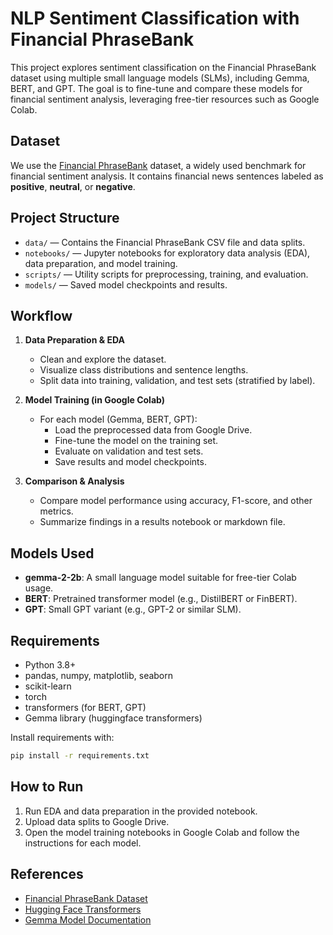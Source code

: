 # NLP Sentiment Classification with Financial PhraseBank

This project explores sentiment classification on the Financial PhraseBank dataset using multiple small language models (SLMs), including Gemma, BERT, and GPT. The goal is to fine-tune and compare these models for financial sentiment analysis, leveraging free-tier resources such as Google Colab.

## Dataset

We use the [Financial PhraseBank](https://www.kaggle.com/datasets/sbhatti/financial-sentiment-analysis) dataset, a widely used benchmark for financial sentiment analysis. It contains financial news sentences labeled as **positive**, **neutral**, or **negative**.

## Project Structure

- `data/` — Contains the Financial PhraseBank CSV file and data splits.
- `notebooks/` — Jupyter notebooks for exploratory data analysis (EDA), data preparation, and model training.
- `scripts/` — Utility scripts for preprocessing, training, and evaluation.
- `models/` — Saved model checkpoints and results.

## Workflow

1. **Data Preparation & EDA**
   - Clean and explore the dataset.
   - Visualize class distributions and sentence lengths.
   - Split data into training, validation, and test sets (stratified by label).

2. **Model Training (in Google Colab)**
   - For each model (Gemma, BERT, GPT):
     - Load the preprocessed data from Google Drive.
     - Fine-tune the model on the training set.
     - Evaluate on validation and test sets.
     - Save results and model checkpoints.

3. **Comparison & Analysis**
   - Compare model performance using accuracy, F1-score, and other metrics.
   - Summarize findings in a results notebook or markdown file.

## Models Used

- **gemma-2-2b**: A small language model suitable for free-tier Colab usage.
- **BERT**: Pretrained transformer model (e.g., DistilBERT or FinBERT).
- **GPT**: Small GPT variant (e.g., GPT-2 or similar SLM).

## Requirements

- Python 3.8+
- pandas, numpy, matplotlib, seaborn
- scikit-learn
- torch
- transformers (for BERT, GPT)
- Gemma library (huggingface transformers)

Install requirements with:

```bash
pip install -r requirements.txt
```

## How to Run

1. Run EDA and data preparation in the provided notebook.
2. Upload data splits to Google Drive.
3. Open the model training notebooks in Google Colab and follow the instructions for each model.

## References
- [Financial PhraseBank Dataset](https://www.research.tuni.fi/finance/datasets/financial-phrasebank/)
- [Hugging Face Transformers](https://huggingface.co/transformers/)
- [Gemma Model Documentation](https://ai.google.dev/gemma)
